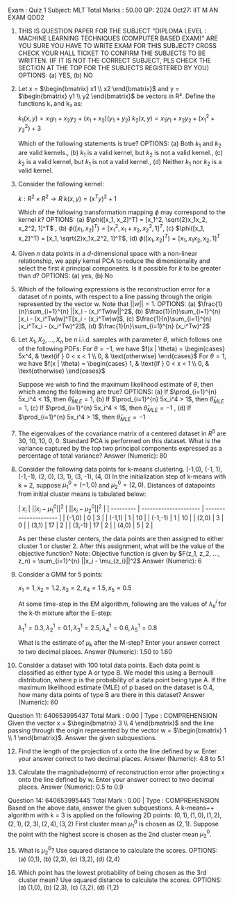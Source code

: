
Exam : Quiz 1
Subject: MLT
Total Marks : 50.00
QP: 2024 Oct27: IIT M AN EXAM QDD2

1.  THIS IS QUESTION PAPER FOR THE SUBJECT "DIPLOMA LEVEL : MACHINE
    LEARNING TECHNIQUES (COMPUTER BASED EXAM)" ARE YOU SURE YOU HAVE
    TO WRITE EXAM FOR THIS SUBJECT? CROSS CHECK YOUR HALL TICKET TO
    CONFIRM THE SUBJECTS TO BE WRITTEN. (IF IT IS NOT THE CORRECT SUBJECT,
    PLS CHECK THE SECTION AT THE TOP FOR THE SUBJECTS REGISTERED BY YOU)
    OPTIONS:
    (a) YES, (b) NO

2.  Let x = $\begin{bmatrix} x1 \\ x2 \end{bmatrix}$ and y = $\begin{bmatrix} y1 \\ y2 \end{bmatrix}$ be vectors in R². Define the functions k₁ and k₂ as:

    $k_1(x, y) = x_1y_1 + x_2y_2 + (x_1 + x_2)(y_1 + y_2)$
    $k_2(x, y) = x_1y_1 + x_2y_2 + (x_1^2 + y_2^2) + 3$

    Which of the following statements is true?
    OPTIONS:
    (a) Both $k_1$ and $k_2$ are valid kernels., (b) $k_1$ is a valid kernel, but $k_2$ is not a valid kernel., (c) $k_2$ is a valid kernel, but $k_1$ is not a valid kernel., (d) Neither $k_1$ nor $k_2$ is a valid kernel.

3.  Consider the following kernel:

    $k: R^2 \times R^2 \rightarrow R$
    $k(x, y) = (x^Ty)^2 + 1$

    Which of the following transformation mapping $\phi$ may correspond to the kernel $k$?
    OPTIONS:
     (a) $\phi([x_1, x_2]^T) = [x_1^2, \sqrt{2}x_1x_2, x_2^2, 1]^T$ , (b) $\phi([x_1, x_2]^T) = [x_1^2, x_1 + x_2, x_2^2, 1]^T$, (c) $\phi([x_1, x_2]^T) = [x_1, \sqrt{2}x_1x_2^2, 1]^T$, (d) $\phi([x_1, x_2]^T) = [x_1, x_1x_2, x_2, 1]^T$

4.  Given $n$ data points in a $d$-dimensional space with a non-linear relationship,
    we apply kernel PCA to reduce the dimensionality and select the first $k$ principal
    components. Is it possible for $k$ to be greater than $d$?
    OPTIONS:
    (a) yes, (b) No

5.  Which of the following expressions is the reconstruction error for a dataset of
    $n$ points, with respect to a line passing through the origin represented by the vector w.
    Note that $||w|| = 1$.
    OPTIONS:
    (a) $\frac{1}{n}\sum_{i=1}^{n} ||x_i - (x_i^Tw)w||^2$, (b) $\frac{1}{n}\sum_{i=1}^{n} [x_i - (x_i^Tw)w]^T[x_i - (x_i^Tw)w]$, (c) $\frac{1}{n}\sum_{i=1}^{n} [x_i^Tx_i - (x_i^Tw)^2]$, (d) $\frac{1}{n}\sum_{i=1}^{n} (x_i^Tw)^2$

6.  Let $X_1, X_2, ..., X_n$ be n i.i.d. samples with parameter $\theta$, which follows one
    of the following PDFs:
    For $\theta = -1$, we have
    $f(x | \theta) = \begin{cases} 5x^4, & \text{if } 0 < x < 1 \\ 0, & \text{otherwise} \end{cases}$
    For $\theta = 1$, we have
    $f(x | \theta) = \begin{cases} 1, & \text{if } 0 < x < 1 \\ 0, & \text{otherwise} \end{cases}$

    Suppose we wish to find the maximum likelihood estimate of $\theta$, then which among the
    following are true?
    OPTIONS:
    (a) If $\prod_{i=1}^{n} 5x_i^4 < 1$, then $\hat{\theta}_{MLE} = 1$, (b) If $\prod_{i=1}^{n} 5x_i^4 > 1$, then $\hat{\theta}_{MLE} = 1$, (c) If $\prod_{i=1}^{n} 5x_i^4 < 1$, then $\hat{\theta}_{MLE} = -1$ , (d) If $\prod_{i=1}^{n} 5x_i^4 > 1$, then $\hat{\theta}_{MLE} = -1$

7.  The eigenvalues of the covariance matrix of a centered dataset in $R^5$ are
    30, 10, 10, 0, 0. Standard PCA is performed on this dataset. What is the variance
    captured by the top two principal components expressed as a percentage of total
    variance?
    Answer (Numeric): 80

8.  Consider the following data points for k-means clustering.
    (-1,0), (-1, 1), (-1,-1), (2, 0), (3, 1), (3, -1), (4, 0)
    In the initialization step of k-means with k = 2, suppose $\mu_1^0 = (-1,0)$ and $\mu_2^0 = (2,0)$.
    Distances of datapoints from initial cluster means is tabulated below:

    | $x_i$     | $||x_i - \mu_1^0||^2$ | $||x_i - \mu_2^0||^2$ |
    | --------- | --------------------- | --------------------- |
    | (-1,0)    | 0                     | 3                     |
    | (-1,1)    | 1                     | 10                    |
    | (-1,-1)   | 1                     | 10                    |
    | (2,0)     | 3                     | 0                     |
    | (3,1)     | 17                    | 2                     |
    | (3,-1)    | 17                    | 2                     |
    | (4,0)     | 5                     | 2                     |

    As per these cluster centers, the data points are then assigned to either cluster 1 or
    cluster 2. After this assignment, what will be the value of the objective function?
    Note: Objective function is given by
    $F(z_1, z_2, ..., z_n) = \sum_{i=1}^{n} ||x_i - \mu_{z_i}||^2$
   Answer (Numeric): 6

9.  Consider a GMM for 5 points:

    $x_1 = 1, x_2 = 1.2, x_3 = 2, x_4 = 1.5, x_5 = 0.5$

    At some time-step in the EM algorithm, following are the values of $\lambda_k^i$ for the k-th
    mixture after the E-step:

    $\lambda_1^1 = 0.3, \lambda_2^1 = 0.1, \lambda_3^1 = 2.5, \lambda_4^1 = 0.6, \lambda_5^1 = 0.8$

    What is the estimate of $\mu_k$ after the M-step? Enter your answer correct to two decimal
    places.
    Answer (Numeric): 1.50 to 1.60

10. Consider a dataset with 100 total data points. Each data point is classified as
    either type A or type B. We model this using a Bernoulli distribution, where p is the
    probability of a data point being type A. If the maximum likelihood estimate (MLE)
    of p based on the dataset is 0.4, how many data points of type B are there in this
    dataset?
    Answer (Numeric): 60

Question 11: 640653995437
Total Mark : 0.00 | Type : COMPREHENSION
Given the vector x = $\begin{bmatrix} 3 \\ 4 \end{bmatrix}$ and the line passing through the origin represented by the vector w = $\begin{bmatrix} 1 \\ 1 \end{bmatrix}$.
Answer the given subquestions.

12. Find the length of the projection of x
    onto the line defined by w.
    Enter your answer correct to two
    decimal places.
    Answer (Numeric): 4.8 to 5.1

13. Calculate the magnitude(norm) of
    reconstruction error after projecting
    x onto the line defined by w.
    Enter your answer correct to two
    decimal places.
    Answer (Numeric): 0.5 to 0.9

Question 14: 640653995445
Total Mark : 0.00 | Type : COMPREHENSION
Based on the above data, answer the given subquestions.
A k-means++ algorithm with k = 3 is applied on the following 2D points:
$(0, 1), (1, 0), (1, 2), (2, 1), (2, 3), (2, 4), (3, 2)$
First cluster mean $\mu_1^0$ is chosen as $(2, 1)$.
Suppose the point with the highest score is chosen as the 2nd cluster mean $\mu_2^0$.

15. What is $\mu_2^0$? Use squared distance to calculate the scores.
    OPTIONS:
    (a) (0,1), (b) (2,3), (c) (3,2), (d) (2,4)

16. Which point has the lowest probability of being chosen as the 3rd cluster mean?
    Use squared distance to calculate the scores.
    OPTIONS:
    (a) (1,0), (b) (2,3), (c) (3,2), (d) (1,2)
